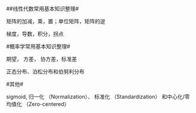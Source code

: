 ##线性代数常用基本知识整理#

矩阵的加减，乘，置；单位矩阵，矩阵的逆

梯度，导数，积分，拐点

#概率学常用基本知识整理#

期望， 方差， 协方差，标准差

正态分布、泊松分布和伯努利分布

#其他#

sigmoid,
归一化 （Normalization）、
标准化 （Standardization）
和中心化/零均值化 （Zero-centered）
